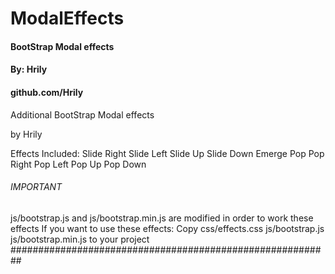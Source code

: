 # ModalEffects

####    BootStrap Modal effects    ####
####    By: Hrily                  ####
####    github.com/Hrily           ####

Additional BootStrap Modal effects

by Hrily

Effects Included:
 	Slide Right
	Slide Left
 	Slide Up
 	Slide Down
	Emerge
	Pop
	Pop Right
	Pop Left
	Pop Up
	Pop Down

###### IMPORTANT
js/bootstrap.js and js/bootstrap.min.js
	are modified in order to work these effects
If you want to use these effects:
	Copy 
		css/effects.css 
		js/bootstrap.js
		js/bootstrap.min.js 
	to your project
##########################################################
